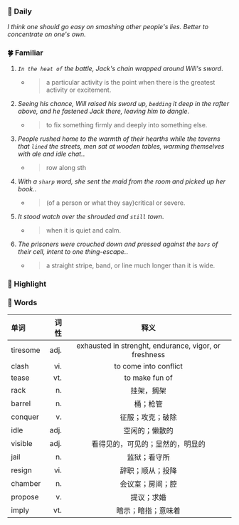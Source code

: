### :hibiscus: Daily
*I think one should go easy on smashing other people's lies. Better to concentrate on one's own.*
### :four_leaf_clover: Familiar
1. *`In the heat of` the battle, Jack's chain wrapped around Will's sword*.
   * > a particular activity is the point when there is the greatest activity or excitement.
2. *Seeing his chance, Will raised his sword up, `bedding` it deep in the rafter above, and he fastened Jack there, leaving him to dangle*.
   * > to fix something firmly and deeply into something else.
3. *People rushed home to the warmth of their hearths while the taverns that `lined` the streets, men sat at wooden tables, warming themselves with ale and idle chat.*.
   * > row along sth
4. *With a `sharp` word, she sent the maid from the room and picked up her book.*.
   * > (of a person or what they say)critical or severe.
5. *It stood watch over the shrouded and `still` town*.
   * > when it is quiet and calm.
6. *The prisoners were crouched down and pressed against the `bars` of their cell, intent to one thing-escape.*.
   * > a straight stripe, band, or line much longer than it is wide.
### :cherry_blossom: Highlight

### :maple_leaf: Words
|单词|词性|释义|
|:-----|-----:|:-----:|
|tiresome|adj.|exhausted in strenght, endurance, vigor, or freshness|
|clash|vi.|to come into conflict|
|tease|vt.|to make fun of|
|rack|n.|挂架，搁架|
|barrel|n.|桶；枪管|
|conquer|v.|征服；攻克；破除|
|idle|adj.|空闲的；懒散的|
|visible|adj.|看得见的，可见的；显然的，明显的|
|jail|n.|监狱；看守所|
|resign|vi.|辞职；顺从；投降|
|chamber|n.|会议室；房间；腔|
|propose|v.|提议；求婚|
|imply|vt.|暗示；暗指；意味着|
